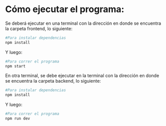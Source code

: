 # Cómo ejecutar el programa:
Se deberá ejecutar en una terminal con la dirección en donde se encuentra la carpeta frontend, lo siguiente:
```bash
#Para instalar dependencias
npm install 
```
Y luego:
```bash
#Para correr el programa
npm start
```
En otra terminal, se debe ejecutar en la terminal con la dirección en donde se encuentra la carpeta backend, lo siguiente:
```bash
#Para instalar dependencias
npm install 
```
Y luego:
```bash
#Para correr el programa
npm run dev
```
